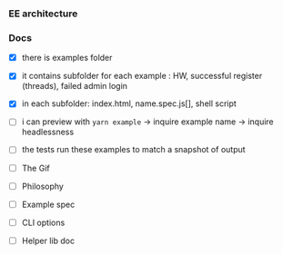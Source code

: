 ### EE architecture

### Docs

* [x] there is examples folder
* [x] it contains subfolder for each example : HW, successful register (threads), failed admin login
* [x] in each subfolder: index.html, name.spec.js[], shell script
* [ ] i can preview with `yarn example` -> inquire example name -> inquire headlessness
* [ ] the tests run these examples to match a snapshot of output

* [ ] The Gif
* [ ] Philosophy
* [ ] Example spec
* [ ] CLI options
* [ ] Helper lib doc
